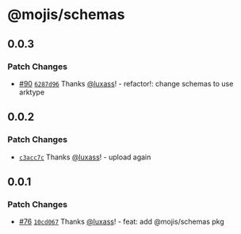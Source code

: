 # @mojis/schemas

## 0.0.3

### Patch Changes

- [#90](https://github.com/mojisdev/mojis/pull/90) [`6287d96`](https://github.com/mojisdev/mojis/commit/6287d967a5363d596c42bf4d4de5e038bb2c09d8) Thanks [@luxass](https://github.com/luxass)! - refactor!: change schemas to use arktype

## 0.0.2

### Patch Changes

- [`c3acc7c`](https://github.com/mojisdev/mojis/commit/c3acc7c6c34cb219e5d5070946745af2c305e277) Thanks [@luxass](https://github.com/luxass)! - upload again

## 0.0.1

### Patch Changes

- [#76](https://github.com/mojisdev/mojis/pull/76) [`10cd067`](https://github.com/mojisdev/mojis/commit/10cd06723ddd4a25134821bb987599faaf524aff) Thanks [@luxass](https://github.com/luxass)! - feat: add @mojis/schemas pkg
